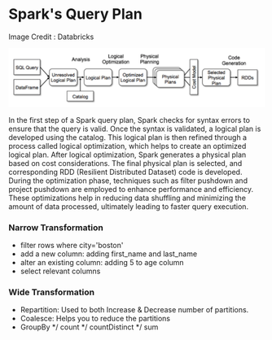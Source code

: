 # Spark's Query Plan

Image Credit : Databricks

<p align="center">
  <a href="https://example.com">
    <img src="https://github.com/vidush5/PySpark_Learnings/blob/master/Spark%20Performance%20Tuning/sparkqueryplan.png" alt="Example Image" />
  </a>
</p>

In the first step of a Spark query plan, Spark checks for syntax errors to ensure that the query is valid. Once the syntax is validated, a logical plan is developed using the catalog. This logical plan is then refined through a process called logical optimization, which helps to create an optimized logical plan. After logical optimization, Spark generates a physical plan based on cost considerations. The final physical plan is selected, and corresponding RDD (Resilient Distributed Dataset) code is developed. During the optimization phase, techniques such as filter pushdown and project pushdown are employed to enhance performance and efficiency. These optimizations help in reducing data shuffling and minimizing the amount of data processed, ultimately leading to faster query execution.

### Narrow Transformation
- filter rows where city='boston'
- add a new column: adding first_name and last_name
- alter an existing column: adding 5 to age column
- select relevant columns

### Wide Transformation
- Repartition: Used to both Increase & Decrease number of partitions.
- Coalesce: Helps you to reduce the partitions 
- GroupBy
  */ count
  */ countDistinct
  */ sum

